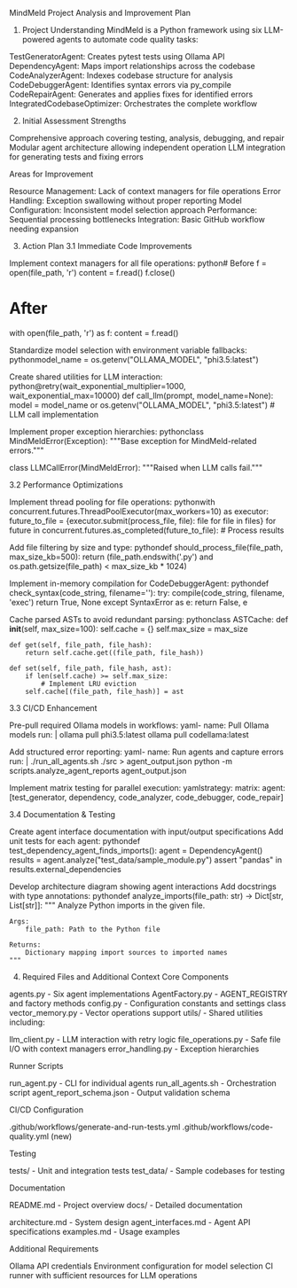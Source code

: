 MindMeld Project Analysis and Improvement Plan
1. Project Understanding
MindMeld is a Python framework using six LLM-powered agents to automate code quality tasks:

TestGeneratorAgent: Creates pytest tests using Ollama API
DependencyAgent: Maps import relationships across the codebase
CodeAnalyzerAgent: Indexes codebase structure for analysis
CodeDebuggerAgent: Identifies syntax errors via py_compile
CodeRepairAgent: Generates and applies fixes for identified errors
IntegratedCodebaseOptimizer: Orchestrates the complete workflow

2. Initial Assessment
Strengths

Comprehensive approach covering testing, analysis, debugging, and repair
Modular agent architecture allowing independent operation
LLM integration for generating tests and fixing errors

Areas for Improvement

Resource Management: Lack of context managers for file operations
Error Handling: Exception swallowing without proper reporting
Model Configuration: Inconsistent model selection approach
Performance: Sequential processing bottlenecks
Integration: Basic GitHub workflow needing expansion

3. Action Plan
3.1 Immediate Code Improvements

Implement context managers for all file operations:
python# Before
f = open(file_path, 'r')
content = f.read()
f.close()

# After
with open(file_path, 'r') as f:
    content = f.read()

Standardize model selection with environment variable fallbacks:
pythonmodel_name = os.getenv("OLLAMA_MODEL", "phi3.5:latest")

Create shared utilities for LLM interaction:
python@retry(wait_exponential_multiplier=1000, wait_exponential_max=10000)
def call_llm(prompt, model_name=None):
    model = model_name or os.getenv("OLLAMA_MODEL", "phi3.5:latest")
    # LLM call implementation

Implement proper exception hierarchies:
pythonclass MindMeldError(Exception):
    """Base exception for MindMeld-related errors."""
    
class LLMCallError(MindMeldError):
    """Raised when LLM calls fail."""


3.2 Performance Optimizations

Implement thread pooling for file operations:
pythonwith concurrent.futures.ThreadPoolExecutor(max_workers=10) as executor:
    future_to_file = {executor.submit(process_file, file): file for file in files}
    for future in concurrent.futures.as_completed(future_to_file):
        # Process results

Add file filtering by size and type:
pythondef should_process_file(file_path, max_size_kb=500):
    return (file_path.endswith('.py') and 
            os.path.getsize(file_path) < max_size_kb * 1024)

Implement in-memory compilation for CodeDebuggerAgent:
pythondef check_syntax(code_string, filename='<string>'):
    try:
        compile(code_string, filename, 'exec')
        return True, None
    except SyntaxError as e:
        return False, e

Cache parsed ASTs to avoid redundant parsing:
pythonclass ASTCache:
    def __init__(self, max_size=100):
        self.cache = {}
        self.max_size = max_size
        
    def get(self, file_path, file_hash):
        return self.cache.get((file_path, file_hash))
        
    def set(self, file_path, file_hash, ast):
        if len(self.cache) >= self.max_size:
            # Implement LRU eviction
        self.cache[(file_path, file_hash)] = ast


3.3 CI/CD Enhancement

Pre-pull required Ollama models in workflows:
yaml- name: Pull Ollama models
  run: |
    ollama pull phi3.5:latest
    ollama pull codellama:latest

Add structured error reporting:
yaml- name: Run agents and capture errors
  run: |
    ./run_all_agents.sh ./src > agent_output.json
    python -m scripts.analyze_agent_reports agent_output.json

Implement matrix testing for parallel execution:
yamlstrategy:
  matrix:
    agent: [test_generator, dependency, code_analyzer, code_debugger, code_repair]


3.4 Documentation & Testing

Create agent interface documentation with input/output specifications
Add unit tests for each agent:
pythondef test_dependency_agent_finds_imports():
    agent = DependencyAgent()
    results = agent.analyze("test_data/sample_module.py")
    assert "pandas" in results.external_dependencies

Develop architecture diagram showing agent interactions
Add docstrings with type annotations:
pythondef analyze_imports(file_path: str) -> Dict[str, List[str]]:
    """
    Analyze Python imports in the given file.
    
    Args:
        file_path: Path to the Python file
        
    Returns:
        Dictionary mapping import sources to imported names
    """


4. Required Files and Additional Context
Core Components

agents.py - Six agent implementations
AgentFactory.py - AGENT_REGISTRY and factory methods
config.py - Configuration constants and settings class
vector_memory.py - Vector operations support
utils/ - Shared utilities including:

llm_client.py - LLM interaction with retry logic
file_operations.py - Safe file I/O with context managers
error_handling.py - Exception hierarchies



Runner Scripts

run_agent.py - CLI for individual agents
run_all_agents.sh - Orchestration script
agent_report_schema.json - Output validation schema

CI/CD Configuration

.github/workflows/generate-and-run-tests.yml
.github/workflows/code-quality.yml (new)

Testing

tests/ - Unit and integration tests
test_data/ - Sample codebases for testing

Documentation

README.md - Project overview
docs/ - Detailed documentation

architecture.md - System design
agent_interfaces.md - Agent API specifications
examples.md - Usage examples



Additional Requirements

Ollama API credentials
Environment configuration for model selection
CI runner with sufficient resources for LLM operations

